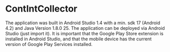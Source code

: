 # ContIntCollector
The application was built in Android Studio 1.4 with a min. sdk 17 (Android 4.2) and Java Version 1.8.0 25. 
The application can be deployed via Android Studio (just import it). 
It is important that the Google Play Store extension is installed in Android Studio, 
and that the mobile device has the current version of Google Play Services installed.
